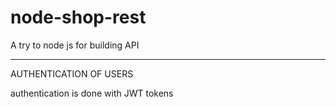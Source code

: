 # node-shop-rest
A try to node js for building API

----------------------
AUTHENTICATION OF USERS 

authentication is done with JWT tokens 

